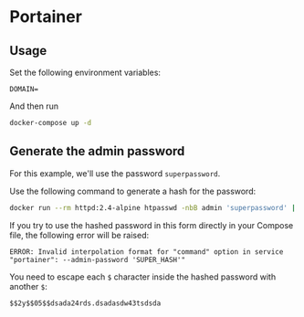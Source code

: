 # Portainer

## Usage

Set the following environment variables:

```env
DOMAIN=
```

And then run

```sh
docker-compose up -d
```

## Generate the admin password

For this example, we'll use the password `superpassword`.

Use the following command to generate a hash for the password:

```sh
docker run --rm httpd:2.4-alpine htpasswd -nbB admin 'superpassword' | cut -d ":" -f 2
```

If you try to use the hashed password in this form directly in your Compose file, the following error will be raised:

`ERROR: Invalid interpolation format for "command" option in service "portainer": --admin-password 'SUPER_HASH'"`

You need to escape each `$` character inside the hashed password with another `$`:

`$$2y$$05$$dsada24rds.dsadasdw43tsdsda`